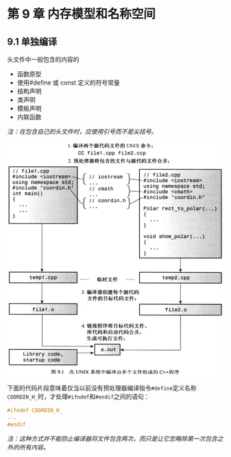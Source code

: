 # 第 9 章 内存模型和名称空间

## 9.1 单独编译

头文件中一般包含的内容的

- 函数原型
- 使用#define 或 const 定义的符号常量
- 结构声明
- 类声明
- 模板声明
- 内联函数

_注：在包含自己的头文件时，应使用引号而不是尖括号。_

![编译多个文件组成的c++程序](./imgs/编译多个文件组成的c++程序.png)

下面的代码片段意味着仅当以前没有预处理器编译指令`#define`定义名称 `COORDIN_H_`时，才处理`#ifndef`和`#endif`之间的语句：

```cpp
#ifndef COORDIN_H_
...
#endif
```

_注：这种方式并不能防止编译器将文件包含两次，而只是让它忽略除第一次包含之外的所有内容。_

